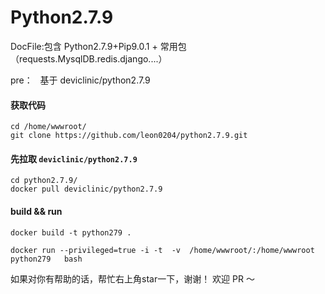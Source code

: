 # Python2.7.9

DocFile:包含 Python2.7.9+Pip9.0.1 + 常用包（requests.MysqlDB.redis.django....）

pre：
   基于 deviclinic/python2.7.9



####  获取代码
```
cd /home/wwwroot/
git clone https://github.com/leon0204/python2.7.9.git
```

#### 先拉取 `deviclinic/python2.7.9`

```	
cd python2.7.9/
docker pull deviclinic/python2.7.9
```


####  build  &&  run
```
docker build -t python279 . 

docker run --privileged=true -i -t  -v  /home/wwwroot/:/home/wwwroot   python279   bash

```
如果对你有帮助的话，帮忙右上角star一下，谢谢！
欢迎 PR ～


